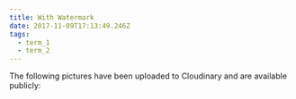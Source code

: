 ```yaml
---
title: With Watermark
date: 2017-11-09T17:13:49.246Z
tags:
  - term_1
  - term_2
---
```

The following pictures have been uploaded to Cloudinary and are available publicly:
